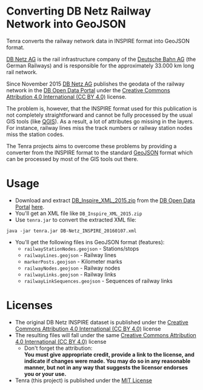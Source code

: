 # Converting DB Netz Railway Network into GeoJSON

Tenra converts the railway network data in INSPIRE format into GeoJSON format.

[DB Netz AG](https://fahrweg.dbnetze.com) is the rail infrastructure company
of the [Deutsche Bahn AG](http://www.deutschebahn.com/) (the German Railways)
and is responsible for the approximately 33.000 km long rail network.

Since November 2015 [DB Netz AG](https://fahrweg.dbnetze.com) publishes the
geodata of the railway network in the [DB Open Data Portal](http://data.deutschebahn.com)
under the [Creative Commons Attribution 4.0 International (CC BY 4.0)](https://creativecommons.org/licenses/by/4.0/) license.

The problem is, however, that the INSPIRE format used for this publication is
not completely straightforward and cannot be fully processed by the usual GIS
tools (like [QGIS](http://www.qgis.org/)). As a result, a lot of attributes go
missing in the layers. For instance, railway lines miss the track numbers or
railway station nodes miss the station codes.

The Tenra projects aims to overcome these problems by providing a converter
from the INSPIRE format to the standard [GeoJSON](http://geojson.org/) format
which can be processed by most of the GIS tools out there.

# Usage

* Download and extract [DB_Inspire_XML_2015.zip](http://download-data.deutschebahn.com/static/datasets/streckennetz/DB_Inspire_XML_2015.zip) from the [DB Open Data Portal](http://data.deutschebahn.com) [here](http://data.deutschebahn.com/dataset/data-streckennetz).
* You'll get an XML file like `DB_Inspire_XML_2015.zip`
* Use `tenra.jar` to convert the extracted XML file:  
```
java -jar tenra.jar DB-Netz_INSPIRE_20160107.xml
```
* You'll get the following files ins GeoJSON format (features):
  * `railwayStationNodes.geojson` - Stations/stops
  * `railwayLines.geojson` - Railway lines
  * `markerPosts.geojson` - Kilometer marks
  * `railwayNodes.geojson` - Railway nodes
  * `railwayLinks.geojson` - Railway links
  * `railwayLinkSequences.geojson` - Sequences of railway links

# Licenses

* The original DB Netz INSPIRE dataset is published under the [Creative Commons Attribution 4.0 International (CC BY 4.0)](https://creativecommons.org/licenses/by/4.0/) license
* The resulting files will fall under the same [Creative Commons Attribution 4.0 International (CC BY 4.0)](https://creativecommons.org/licenses/by/4.0/) license
  * Don't forget the attribution:  
  **You must give appropriate credit, provide a link to the license, and indicate if changes were made. You may do so in any reasonable manner, but not in any way that suggests the licensor endorses you or your use.**
* Tenra (this project) is published under the [MIT License](https://raw.githubusercontent.com/highsource/tenra/master/LICENSE)
